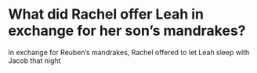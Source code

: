 # What did Rachel offer Leah in exchange for her son’s mandrakes?

In exchange for Reuben’s mandrakes, Rachel offered to let Leah sleep with Jacob that night
